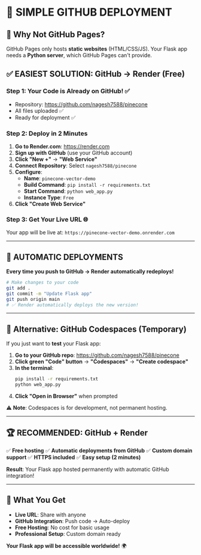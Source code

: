 # 🎯 **SIMPLE GITHUB DEPLOYMENT**

## 🚨 **Why Not GitHub Pages?**
GitHub Pages only hosts **static websites** (HTML/CSS/JS). Your Flask app needs a **Python server**, which GitHub Pages can't provide.

## ✅ **EASIEST SOLUTION: GitHub → Render (Free)**

### **Step 1: Your Code is Already on GitHub! ✅**
- Repository: https://github.com/nagesh7588/pinecone
- All files uploaded ✅
- Ready for deployment ✅

### **Step 2: Deploy in 2 Minutes**

1. **Go to Render.com**: https://render.com
2. **Sign up with GitHub** (use your GitHub account)
3. **Click "New +"** → **"Web Service"**
4. **Connect Repository**: Select `nagesh7588/pinecone`
5. **Configure**:
   - **Name**: `pinecone-vector-demo`
   - **Build Command**: `pip install -r requirements.txt`
   - **Start Command**: `python web_app.py`
   - **Instance Type**: `Free`
6. **Click "Create Web Service"**

### **Step 3: Get Your Live URL** 🌐
Your app will be live at: `https://pinecone-vector-demo.onrender.com`

---

## 🔄 **AUTOMATIC DEPLOYMENTS**

**Every time you push to GitHub → Render automatically redeploys!**

```bash
# Make changes to your code
git add .
git commit -m "Update Flask app"
git push origin main
# ✅ Render automatically deploys the new version!
```

---

## 🎯 **Alternative: GitHub Codespaces (Temporary)**

If you just want to **test** your Flask app:

1. **Go to your GitHub repo**: https://github.com/nagesh7588/pinecone
2. **Click green "Code" button** → **"Codespaces"** → **"Create codespace"**
3. **In the terminal**:
   ```bash
   pip install -r requirements.txt
   python web_app.py
   ```
4. **Click "Open in Browser"** when prompted

⚠️ **Note**: Codespaces is for development, not permanent hosting.

---

## 🏆 **RECOMMENDED: GitHub + Render**

✅ **Free hosting**
✅ **Automatic deployments from GitHub**
✅ **Custom domain support**
✅ **HTTPS included**
✅ **Easy setup (2 minutes)**

**Result**: Your Flask app hosted permanently with automatic GitHub integration!

---

## 🎉 **What You Get**

- **Live URL**: Share with anyone
- **GitHub Integration**: Push code → Auto-deploy
- **Free Hosting**: No cost for basic usage
- **Professional Setup**: Custom domain ready

**Your Flask app will be accessible worldwide!** 🌍